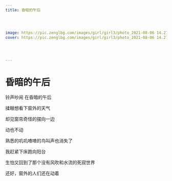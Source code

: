 ```yaml
---
title: 昏暗的午后




image: https://pic.zenglbg.com/images/girl/girl3/photo_2021-08-06 14.27.05.jpeg
cover: https://pic.zenglbg.com/images/girl/girl3/photo_2021-08-06 14.27.05.jpeg




---
```


#  昏暗的午后

铃声吵闹 在昏暗的午后

揉眼想看下窗外的天气

却见窗帘奇怪的摆向一边

动也不动

熟悉的叽叽喳喳的鸟叫声也消失了

我赶紧下床跑向阳台

生怕又回到了那个没有风吹和水流的死寂世界

还好，窗外的人们还在动着